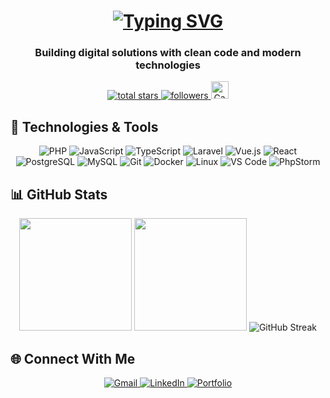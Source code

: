 <h1 align="center">
  <a href="https://git.io/typing-svg">
    <img src="https://readme-typing-svg.demolab.com?font=Fira+Code&weight=600&size=26&pause=1000&color=2E94B7&center=true&vCenter=true&width=500&lines=Hi+%F0%9F%91%8B%2C+I'm+Hendrick+Nkuba;Full+Stack+Developer;Web+Development+Student;Linux+Enthusiast" alt="Typing SVG" />
  </a>
</h1>

<h3 align="center">Building digital solutions with clean code and modern technologies</h3>

<p align="center">
  <a href="https://github.com/hendricknkuba?tab=repositories">
    <img alt="total stars" src="https://custom-icon-badges.demolab.com/github/stars/hendricknkuba?color=2E94B7&style=for-the-badge&labelColor=1C5D76&logo=star"/>
  </a>
  <a href="https://github.com/hendricknkuba?tab=followers">
    <img alt="followers" src="https://custom-icon-badges.demolab.com/github/followers/hendricknkuba?color=2E94B7&labelColor=1C5D76&style=for-the-badge&logo=person-add&label=Follow"/>
  </a>
  <a href="https://committers.top/canada/hendricknkuba">
    <img src="https://user-badge.committers.top/canada/hendricknkuba.svg" alt="Canadian Committers Rank" style="height: 28px;"/>
  </a>
</p>

## 🚀 Technologies & Tools

<p align="center">
  <!-- Programming Languages -->
  <img src="https://img.shields.io/badge/PHP-777BB4?style=for-the-badge&logo=php&logoColor=white" alt="PHP"/>
  <img src="https://img.shields.io/badge/JavaScript-F7DF1E?style=for-the-badge&logo=javascript&logoColor=black" alt="JavaScript"/>
  <img src="https://img.shields.io/badge/TypeScript-3178C6?style=for-the-badge&logo=typescript&logoColor=white" alt="TypeScript"/>
  
  <!-- Frameworks -->
  <img src="https://img.shields.io/badge/Laravel-FF2D20?style=for-the-badge&logo=laravel&logoColor=white" alt="Laravel"/>
  <img src="https://img.shields.io/badge/Vue.js-4FC08D?style=for-the-badge&logo=vuedotjs&logoColor=white" alt="Vue.js"/>
  <img src="https://img.shields.io/badge/React-61DAFB?style=for-the-badge&logo=react&logoColor=black" alt="React"/>
  
  <!-- Databases -->
  <img src="https://img.shields.io/badge/PostgreSQL-4169E1?style=for-the-badge&logo=postgresql&logoColor=white" alt="PostgreSQL"/>
  <img src="https://img.shields.io/badge/MySQL-4479A1?style=for-the-badge&logo=mysql&logoColor=white" alt="MySQL"/>
  
  <!-- Tools -->
  <img src="https://img.shields.io/badge/Git-F05032?style=for-the-badge&logo=git&logoColor=white" alt="Git"/>
  <img src="https://img.shields.io/badge/Docker-2496ED?style=for-the-badge&logo=docker&logoColor=white" alt="Docker"/>
  <img src="https://img.shields.io/badge/Linux-FCC624?style=for-the-badge&logo=linux&logoColor=black" alt="Linux"/>
  <img src="https://img.shields.io/badge/VS_Code-007ACC?style=for-the-badge&logo=visual-studio-code&logoColor=white" alt="VS Code"/>
  <img src="https://img.shields.io/badge/PhpStorm-000000?style=for-the-badge&logo=phpstorm&logoColor=white" alt="PhpStorm"/>
</p>

## 📊 GitHub Stats

<div align="center">
  <img height="180em" src="https://github-readme-stats.vercel.app/api?username=hendricknkuba&show_icons=true&theme=onedark&include_all_commits=true&count_private=true"/>
  <img height="180em" src="https://github-readme-stats.vercel.app/api/top-langs/?username=hendricknkuba&layout=compact&langs_count=8&theme=onedark"/>
  <img src="https://github-readme-streak-stats.herokuapp.com/?user=hendricknkuba&theme=onedark" alt="GitHub Streak"/>
</div>

## 🌐 Connect With Me

<p align="center">
  <a href="mailto:imhendrick16@gmail.com">
    <img src="https://img.shields.io/badge/Gmail-D14836?style=for-the-badge&logo=gmail&logoColor=white" alt="Gmail"/>
  </a>
  <a href="https://www.linkedin.com/in/hendricknkuba">
    <img src="https://img.shields.io/badge/LinkedIn-0077B5?style=for-the-badge&logo=linkedin&logoColor=white" alt="LinkedIn"/>
  </a>
  <a href="https://hendricknkuba.com">
    <img src="https://img.shields.io/badge/Portfolio-2E94B7?style=for-the-badge&logo=google-chrome&logoColor=white" alt="Portfolio"/>
  </a>
</p>
